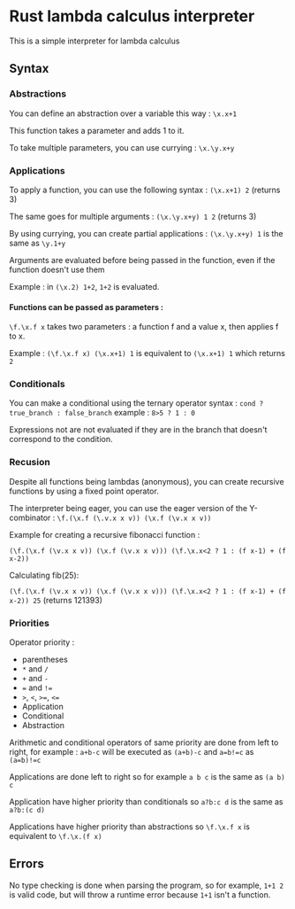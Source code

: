 # Rust lambda calculus interpreter

This is a simple interpreter for lambda calculus

## Syntax

### Abstractions

You can define an abstraction over a variable this way : `\x.x+1`

This function takes a parameter and adds 1 to it.

To take multiple parameters, you can use currying : `\x.\y.x+y`


### Applications

To apply a function, you can use the following syntax : `(\x.x+1) 2` (returns 3)

The same goes for multiple arguments : `(\x.\y.x+y) 1 2` (returns 3)

By using currying, you can create partial applications : `(\x.\y.x+y) 1` is the same as `\y.1+y`

Arguments are evaluated before being passed in the function, even if the function doesn't use them

Example : in `(\x.2) 1+2`, `1+2` is evaluated.

#### Functions can be passed as parameters :

`\f.\x.f x` takes two parameters : a function f and a value x, then applies f to x.

Example : `(\f.\x.f x) (\x.x+1) 1` is equivalent to `(\x.x+1) 1` which returns `2`

### Conditionals

You can make a conditional using the ternary operator syntax :
`cond ? true_branch : false_branch`
example : `8>5 ? 1 : 0`

Expressions not are not evaluated if they are in the branch that doesn't correspond to the condition.


### Recusion

Despite all functions being lambdas (anonymous), you can create recursive functions by using a fixed point operator.

The interpreter being eager, you can use the eager version of the Y-combinator : `\f.(\x.f (\.v.x x v)) (\x.f (\v.x x v))`

Example for creating a recursive fibonacci function :


`(\f.(\x.f (\v.x x v)) (\x.f (\v.x x v))) (\f.\x.x<2 ? 1 : (f x-1) + (f x-2))` 

Calculating fib(25):

`(\f.(\x.f (\v.x x v)) (\x.f (\v.x x v))) (\f.\x.x<2 ? 1 : (f x-1) + (f x-2)) 25` (returns 121393)

### Priorities

Operator priority :
 - parentheses
 - `*` and `/`
 - `+` and `-`
 - `=` and `!=`
 - `>`, `<`, `>=`, `<=`
 - Application
 - Conditional
 - Abstraction

Arithmetic and conditional operators of same priority are done from left to right, for example : `a+b-c` will be executed as `(a+b)-c` and `a=b!=c` as `(a=b)!=c`

Applications are done left to right so for example `a b c` is the same as `(a b) c`

Application have higher priority than conditionals so `a?b:c d` is the same as `a?b:(c d)`

Applications have higher priority than abstractions so `\f.\x.f x` is equivalent to `\f.\x.(f x)`


## Errors

No type checking is done when parsing the program, so for example, `1+1 2` is valid code, but will throw a runtime error because `1+1` isn't a function.
